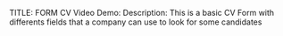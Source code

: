 TITLE: FORM CV
Video Demo:  <URL HERE>
Description: This is a basic CV Form with differents fields that a company can use to look for some candidates
